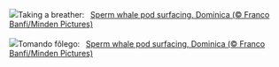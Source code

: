 ![](https://www.bing.com/th?id=OHR.DominicaWhales_EN-GB4669286045_UHD.jpg&w=1000)Taking a breather:&nbsp;&ensp;[Sperm whale pod surfacing, Dominica (© Franco Banfi/Minden Pictures)](https://www.bing.com/th?id=OHR.DominicaWhales_EN-GB4669286045_UHD.jpg)
<br><br/>
![](https://www.bing.com/th?id=OHR.DominicaWhales_PT-BR4985904903_UHD.jpg&w=1000)Tomando fôlego:&nbsp;&ensp;[Sperm whale pod surfacing, Dominica (© Franco Banfi/Minden Pictures)](https://www.bing.com/th?id=OHR.DominicaWhales_PT-BR4985904903_UHD.jpg)
<br><br/>

